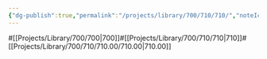 ```yaml
---
{"dg-publish":true,"permalink":"/projects/library/700/710/710/","noteIcon":"0","created":"2024-01-30T20:06:19.765+09:00","updated":"2024-01-31T00:28:06.714+09:00"}
---
```


#[[Projects/Library/700/700\|700]]#[[Projects/Library/700/710/710\|710]]#[[Projects/Library/700/710/710.00/710.00\|710.00]]



